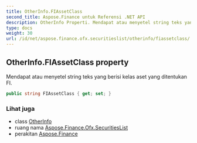 ```yaml
---
title: OtherInfo.FIAssetClass
second_title: Aspose.Finance untuk Referensi .NET API
description: OtherInfo Properti. Mendapat atau menyetel string teks yang berisi kelas aset yang ditentukan FI.
type: docs
weight: 30
url: /id/net/aspose.finance.ofx.securitieslist/otherinfo/fiassetclass/
---
```

## OtherInfo.FIAssetClass property

Mendapat atau menyetel string teks yang berisi kelas aset yang ditentukan FI.

```csharp
public string FIAssetClass { get; set; }
```

### Lihat juga

* class [OtherInfo](../)
* ruang nama [Aspose.Finance.Ofx.SecuritiesList](../../otherinfo/)
* perakitan [Aspose.Finance](../../../)


